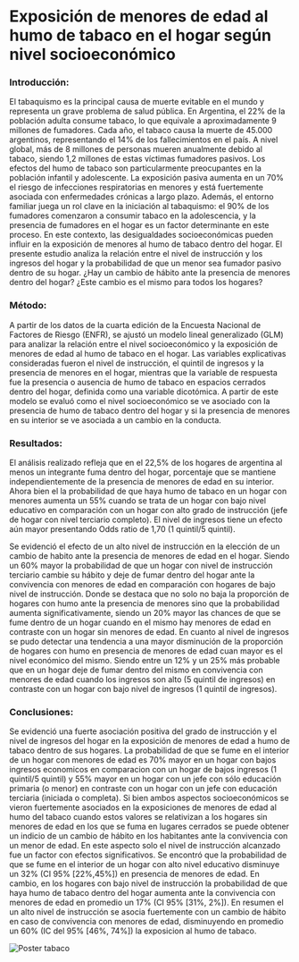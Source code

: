 # Exposición de menores de edad al humo de tabaco en el hogar según nivel socioeconómico
### Introducción:
El tabaquismo es la principal causa de muerte evitable en el mundo y representa un grave problema de salud pública. En Argentina, el 22% de la población adulta consume tabaco, lo que equivale a aproximadamente 9 millones de fumadores. Cada año, el tabaco causa la muerte de 45.000 argentinos, representando el 14% de los fallecimientos en el país. A nivel global, más de 8 millones de personas mueren anualmente debido al tabaco, siendo 1,2 millones de estas víctimas fumadores pasivos.
Los efectos del humo de tabaco son particularmente preocupantes en la población infantil y adolescente. La exposición pasiva aumenta en un 70% el riesgo de infecciones respiratorias en menores y está fuertemente asociada con enfermedades crónicas a largo plazo. Además, el entorno familiar juega un rol clave en la iniciación al tabaquismo: el 90% de los fumadores comenzaron a consumir tabaco en la adolescencia, y la presencia de fumadores en el hogar es un factor determinante en este proceso.
En este contexto, las desigualdades socioeconómicas pueden influir en la exposición de menores al humo de tabaco dentro del hogar. El presente estudio analiza la relación entre el nivel de instrucción y los ingresos del hogar y la probabilidad de que un menor sea fumador pasivo dentro de su hogar. ¿Hay un cambio de hábito ante la presencia de menores dentro del hogar? ¿Este cambio es el mismo para todos los hogares?

### Método:
A partir de los datos de la cuarta edición de la Encuesta Nacional de Factores de Riesgo (ENFR), se ajustó un modelo lineal generalizado (GLM) para analizar la relación entre el nivel socioeconómico y la exposición de menores de edad al humo de tabaco en el hogar. Las variables explicativas consideradas fueron el nivel de instrucción, el quintil de ingresos y la presencia de menores en el hogar, mientras que la variable de respuesta fue la presencia o ausencia de humo de tabaco en espacios cerrados dentro del hogar, definida como una variable dicotómica. A partir de este modelo se evaluó como el nivel socioeconómico se ve asociado con la presencia de humo de tabaco dentro del hogar y si la presencia de menores en su interior se ve asociada a un cambio en la conducta.

### Resultados:
El análisis realizado refleja que en el 22,5% de los hogares de argentina al menos un integrante fuma dentro del hogar, porcentaje que se mantiene independientemente de la presencia de menores de edad en su interior. Ahora bien el la probabilidad de que haya humo de tabaco en un hogar con menores aumenta un 55% cuando se trata de un hogar con bajo nivel educativo en comparación con un hogar con alto grado de instrucción (jefe de hogar con nivel terciario completo). El nivel de ingresos tiene un efecto aún mayor presentando Odds ratio de 1,70 (1 quintil/5 quintil). 

Se evidenció el efecto de un alto nivel de instrucción en la elección de un cambio de habito ante la presencia de menores de edad en el hogar. Siendo un 60% mayor la probabilidad de que un hogar con nivel de instrucción terciario cambie su hábito y deje de fumar dentro del hogar ante la convivencia con menores de edad en comparación con hogares de bajo nivel de instrucción. Donde se destaca que no solo no baja la proporción de hogares con humo ante la presencia de menores sino que la probabilidad aumenta significativamente, siendo un 20% mayor las chances de que se fume dentro de un hogar cuando en el mismo hay menores de edad en contraste con un hogar sin menores de edad. 
En cuanto al nivel de ingresos se pudo detectar una tendencia a una mayor disminución de la proporción de hogares con humo en presencia de menores de edad cuan mayor es el nivel económico del mismo. Siendo entre un 12% y un 25% más probable que en un hogar deje de fumar dentro del mismo en convivencia con menores de edad cuando los ingresos son alto (5 quintil de ingresos) en contraste con un hogar con bajo nivel de ingresos (1 quintil de ingresos).

### Conclusiones:
Se evidenció una fuerte asociación positiva del grado de instrucción y el nivel de ingresos del hogar en la exposición de menores de edad a humo de tabaco dentro de sus hogares. La probabilidad de que se fume en el interior de un hogar con menores de edad es 70% mayor en un hogar con bajos ingresos economicos en comparacion con un hogar de bajos ingresos (1 quintil/5 quintil) y 55% mayor en un hogar con un jefe con sólo educación primaria (o menor) en contraste con un hogar con un jefe con educación terciaria (iniciada o completa). 
Si bien ambos aspectos socioeconómicos se vieron fuertemente asociados en la exposiciones de menores de edad al humo del tabaco cuando estos valores se relativizan a los hogares sin menores de edad en los que se fuma en lugares cerrados se puede obtener un indicio de un cambio de hábito en los habitantes ante la convivencia con un menor de edad. En este aspecto solo el nivel de instrucción alcanzado fue un factor con efectos significativos. Se encontró que la probabilidad de que se fume en el interior de un hogar con alto nivel educativo disminuye un 32% (CI 95% [22%,45%]) en presencia de menores de edad. En cambio, en los hogares con bajo nivel de instrucción la probabilidad de que haya humo de tabaco dentro del hogar aumenta ante la convivencia con menores de edad en promedio un 17% (CI 95% [31%, 2%]). En resumen el un alto nivel de instrucción se asocia fuertemente con un cambio de hábito en caso de convivencia con menores de edad, disminuyendo en promedio un 60% (IC del 95% [46%, 74%]) la exposicion al humo de tabaco.

![Poster tabaco](https://github.com/user-attachments/assets/4db93114-511d-4016-b69c-cc882439803a)
